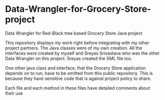 # Data-Wrangler-for-Grocery-Store-project
Data Wrangler for Red-Black tree based Grocery Store Java project

This repository displays my work right before integrating with my other project partners. The Java classes were of my own creation. All the interfaces were created by myself and Sreyas Srivastava who was the other Data Wrangler on this project. Sreyas created the XML file too. 

One other java class and interface, that the Grocery Store application depends on to run, have to be omitted from this public repository. This is because they have sensitive code that is against project policy to share.

Each file and each method in these files have detailed comments about their use

